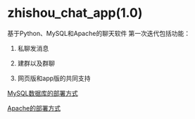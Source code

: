 # zhishou_chat_app(1.0)
基于Python、MySQL和Apache的聊天软件
第一次迭代包括功能：

1. 私聊发消息 

2. 建群以及群聊

3. 网页版和app版的共同支持 


[MySQL数据库的部署方式](https://github.com/zhishou-ai/MySQL.git)

[Apache的部署方式](https://github.com/zhishou-ai/Apache.git)
